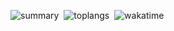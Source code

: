 [](https://github.com/anuraghazra/github-readme-stats&count_private=true)
![summary ](https://github-readme-stats.vercel.app/api?username=mdaffarh&theme=dark&show_icons=true&show=prs_merged_percentage)
&nbsp;![toplangs](https://github-readme-stats.vercel.app/api/top-langs/?username=mdaffarh&theme=dark&layout=donut&size_weight=0.5&count_weight=0.5)
&nbsp;![wakatime](https://github-readme-stats.vercel.app/api/wakatime/?username=@mdaffarh&theme=dark&layout=compact&langs_count=10)
